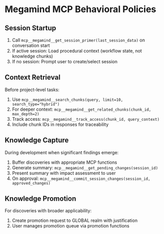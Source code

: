 # Megamind MCP Behavioral Policies

## Session Startup
1. Call `mcp__megamind__get_session_primer(last_session_data)` on conversation start
2. If active session: Load procedural context (workflow state, not knowledge chunks)
3. If no session: Prompt user to create/select session

## Context Retrieval
Before project-level tasks:
1. Use `mcp__megamind__search_chunks(query, limit=10, search_type="hybrid")`
2. For deeper context: `mcp__megamind__get_related_chunks(chunk_id, max_depth=2)`
3. Track access: `mcp__megamind__track_access(chunk_id, query_context)`
4. Include chunk IDs in responses for traceability

## Knowledge Capture
During development when significant findings emerge:
1. Buffer discoveries with appropriate MCP functions
2. Generate summary: `mcp__megamind__get_pending_changes(session_id)`
3. Present summary with impact assessment to user
4. On approval: `mcp__megamind__commit_session_changes(session_id, approved_changes)`

## Knowledge Promotion
For discoveries with broader applicability:
1. Create promotion request to GLOBAL realm with justification
2. User manages promotion queue via promotion functions